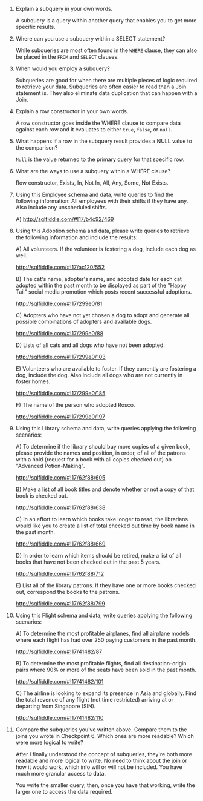 1.  Explain a subquery in your own words.

    A subquery is a query within another query that enables you to get more specific results.

2.  Where can you use a subquery within a SELECT statement?

    While subqueries are most often found in the `WHERE` clause, they can also be placed in the `FROM` and  `SELECT` clauses.

3.  When would you employ a subquery?

    Subqueries are good for when there are multiple pieces of logic required to retrieve your data. Subqueries are often easier to read than a Join statement is. They also eliminate data duplication that can happen with a Join.

4.  Explain a row constructor in your own words.

    A row constructor goes inside the WHERE clause to compare data against each row and it evaluates to either `true`, `false`, or `null`.

5.  What happens if a row in the subquery result provides a NULL value to the comparison?

    `Null` is the value returned to the primary query for that specific row.

6.  What are the ways to use a subquery within a WHERE clause?

    Row constructor, Exists, In, Not In, All, Any, Some, Not Exists.

7.  Using this Employee schema and data, write queries to find the following information: All employees with their shifts if they have any. Also include any unscheduled shifts.

    A)  http://sqlfiddle.com/#!17/b4c92/469

8.  Using this Adoption schema and data, please write queries to retrieve the following information and include the results:

    A)  All volunteers. If the volunteer is fostering a dog, include each dog as well.

    http://sqlfiddle.com/#!17/ac120/552

    B)  The cat's name, adopter's name, and adopted date for each cat adopted within the past month to be displayed as part of the "Happy Tail" social media promotion which posts recent successful adoptions.

    http://sqlfiddle.com/#!17/299e0/81

    C)  Adopters who have not yet chosen a dog to adopt and generate all possible combinations of adopters and available dogs.

    http://sqlfiddle.com/#!17/299e0/88

    D)  Lists of all cats and all dogs who have not been adopted.

    http://sqlfiddle.com/#!17/299e0/103

    E)  Volunteers who are available to foster. If they currently are fostering a dog, include the dog. Also include all dogs who are not currently in foster homes.

    http://sqlfiddle.com/#!17/299e0/185

    F)  The name of the person who adopted Rosco.

    http://sqlfiddle.com/#!17/299e0/197

9. Using this Library schema and data, write queries applying the following scenarios:

    A)  To determine if the library should buy more copies of a given book, please provide the names and position, in order, of all of the patrons with a hold (request for a book with all copies checked out) on "Advanced Potion-Making".

    http://sqlfiddle.com/#!17/62f88/605

    B)  Make a list of all book titles and denote whether or not a copy of that book is checked out.

    http://sqlfiddle.com/#!17/62f88/638

    C)  In an effort to learn which books take longer to read, the librarians would like you to create a list of total checked out time by book name in the past month.

    http://sqlfiddle.com/#!17/62f88/669

    D)  In order to learn which items should be retired, make a list of all books that have not been checked out in the past 5 years.

    http://sqlfiddle.com/#!17/62f88/712

    E)  List all of the library patrons. If they have one or more books checked out, correspond the books to the patrons.

    http://sqlfiddle.com/#!17/62f88/799

10. Using this Flight schema and data, write queries applying the following scenarios:

    A)  To determine the most profitable airplanes, find all airplane models where each flight has had over 250 paying customers in the past month.

    http://sqlfiddle.com/#!17/41482/87

    B)  To determine the most profitable flights, find all destination-origin pairs where 90% or more of the seats have been sold in the past month.

    http://sqlfiddle.com/#!17/41482/101

    C)  The airline is looking to expand its presence in Asia and globally. Find the total revenue of any flight (not time restricted) arriving at or departing from Singapore (SIN).

    http://sqlfiddle.com/#!17/41482/110

11. Compare the subqueries you've written above. Compare them to the joins you wrote in Checkpoint 6. Which ones are more readable? Which were more logical to write?

    After I finally understood the concept of subqueries, they're both more readable and more logical to write. No need to think about the join or how it would work, which info will or will not be included. You have much more granular access to data.

    You write the smaller query, then, once you have that working, write the larger one to access the data required.
